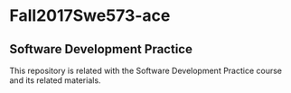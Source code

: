 # Fall2017Swe573-ace
## **Software Development Practice**
This repository is related with the Software Development Practice course and its related materials.
